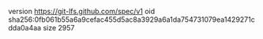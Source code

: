 version https://git-lfs.github.com/spec/v1
oid sha256:0fb061b55a6a9cefac455d5ac8a3929a6a1da754731079ea1429271cdda0a4aa
size 2957
